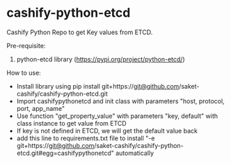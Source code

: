 # cashify-python-etcd

Cashify Python Repo to get Key values from ETCD.

Pre-requisite:
1. python-etcd library (https://pypi.org/project/python-etcd/)


How to use:
- Install library using pip install git+https://git@github.com/saket-cashify/cashify-python-etcd.git
- Import cashifypythonetcd and init class with parameters "host, protocol, port, app_name"
- Use function "get_property_value" with parameters "key, default" with class instance to get value from ETCD
- If key is not defined in ETCD, we will get the default value back
- add this line to requirements.txt file to install "-e git+https://git@github.com/saket-cashify/cashify-python-etcd.git#egg=cashifypythonetcd" automatically
